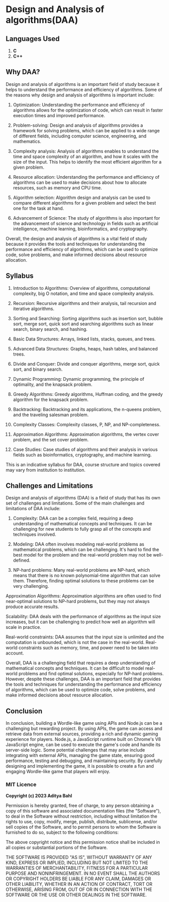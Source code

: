 # Design and Analysis of algorithms(DAA)

## Languages Used

1. **C**
2. **C++**

## Why DAA?

Design and analysis of algorithms is an important field of study because it helps to understand the performance and efficiency of algorithms. Some of the reasons why design and analysis of algorithms is important include:

1. Optimization: Understanding the performance and efficiency of algorithms allows for the optimization of code, which can result in faster execution times and improved performance.

2. Problem-solving: Design and analysis of algorithms provides a framework for solving problems, which can be applied to a wide range of different fields, including computer science, engineering, and mathematics.

3. Complexity analysis: Analysis of algorithms enables to understand the time and space complexity of an algorithm, and how it scales with the size of the input. This helps to identify the most efficient algorithm for a given problem.

4. Resource allocation: Understanding the performance and efficiency of algorithms can be used to make decisions about how to allocate resources, such as memory and CPU time.

5. Algorithm selection: Algorithm design and analysis can be used to compare different algorithms for a given problem and select the best one for the task at hand.

6. Advancement of Science: The study of algorithms is also important for the advancement of science and technology in fields such as artificial intelligence, machine learning, bioinformatics, and cryptography.

Overall, the design and analysis of algorithms is a vital field of study because it provides the tools and techniques for understanding the performance and efficiency of algorithms, which can be used to optimize code, solve problems, and make informed decisions about resource allocation.

## Syllabus

1. Introduction to Algorithms: Overview of algorithms, computational complexity, big O notation, and time and space complexity analysis.

2. Recursion: Recursive algorithms and their analysis, tail recursion and iterative algorithms.

3. Sorting and Searching: Sorting algorithms such as insertion sort, bubble sort, merge sort, quick sort and searching algorithms such as linear search, binary search, and hashing.

4. Basic Data Structures: Arrays, linked lists, stacks, queues, and trees.

5. Advanced Data Structures: Graphs, heaps, hash tables, and balanced trees.

6. Divide and Conquer: Divide and conquer algorithms, merge sort, quick sort, and binary search.

7. Dynamic Programming: Dynamic programming, the principle of optimality, and the knapsack problem.

8. Greedy Algorithms: Greedy algorithms, Huffman coding, and the greedy algorithm for the knapsack problem.

9. Backtracking: Backtracking and its applications, the n-queens problem, and the traveling salesman problem.

10. Complexity Classes: Complexity classes, P, NP, and NP-completeness.

11. Approximation Algorithms: Approximation algorithms, the vertex cover problem, and the set cover problem.

12. Case Studies: Case studies of algorithms and their analysis in various fields such as bioinformatics, cryptography, and machine learning.

This is an indicative syllabus for DAA, course structure and topics covered may vary from institution to institution.

## Challenges and Limitations

Design and analysis of algorithms (DAA) is a field of study that has its own set of challenges and limitations. Some of the main challenges and limitations of DAA include:

1. Complexity: DAA can be a complex field, requiring a deep understanding of mathematical concepts and techniques. It can be challenging for new students to fully grasp all of the concepts and techniques involved.

2. Modeling: DAA often involves modeling real-world problems as mathematical problems, which can be challenging. It's hard to find the best model for the problem and the real-world problem may not be well-defined.

3. NP-hard problems: Many real-world problems are NP-hard, which means that there is no known polynomial-time algorithm that can solve them. Therefore, finding optimal solutions to these problems can be very challenging.

Approximation Algorithms: Approximation algorithms are often used to find near-optimal solutions to NP-hard problems, but they may not always produce accurate results.

Scalability: DAA deals with the performance of algorithms as the input size increases, but it can be challenging to predict how well an algorithm will scale in practice.

Real-world constraints: DAA assumes that the input size is unlimited and the computation is unbounded, which is not the case in the real-world. Real-world constraints such as memory, time, and power need to be taken into account.

Overall, DAA is a challenging field that requires a deep understanding of mathematical concepts and techniques. It can be difficult to model real-world problems and find optimal solutions, especially for NP-hard problems. However, despite these challenges, DAA is an important field that provides the tools and techniques for understanding the performance and efficiency of algorithms, which can be used to optimize code, solve problems, and make informed decisions about resource allocation.

## Conclusion

In conclusion, building a Wordle-like game using APIs and Node.js can be a challenging but rewarding project. By using APIs, the game can access and retrieve data from external sources, providing a rich and dynamic gaming experience for players. Node.js, a JavaScript runtime built on Chrome's V8 JavaScript engine, can be used to execute the game's code and handle its server-side logic. Some potential challenges that may arise include integrating with external APIs, managing the game state, ensuring good performance, testing and debugging, and maintaining security. By carefully designing and implementing the game, it is possible to create a fun and engaging Wordle-like game that players will enjoy.

### MIT Licence

**Copyright (c) 2023 Aditya Bahl**

Permission is hereby granted, free of charge, to any person obtaining a copy of this software and associated documentation files (the "Software"), to deal in the Software without restriction, including without limitation the rights to use, copy, modify, merge, publish, distribute, sublicense, and/or sell copies of the Software, and to permit persons to whom the Software is furnished to do so, subject to the following conditions:

The above copyright notice and this permission notice shall be included in all copies or substantial portions of the Software.

THE SOFTWARE IS PROVIDED "AS IS", WITHOUT WARRANTY OF ANY KIND, EXPRESS OR IMPLIED, INCLUDING BUT NOT LIMITED TO THE WARRANTIES OF MERCHANTABILITY, FITNESS FOR A PARTICULAR PURPOSE AND NONINFRINGEMENT. IN NO EVENT SHALL THE AUTHORS OR COPYRIGHT HOLDERS BE LIABLE FOR ANY CLAIM, DAMAGES OR OTHER LIABILITY, WHETHER IN AN ACTION OF CONTRACT, TORT OR OTHERWISE, ARISING FROM, OUT OF OR IN CONNECTION WITH THE SOFTWARE OR THE USE OR OTHER DEALINGS IN THE SOFTWARE.
